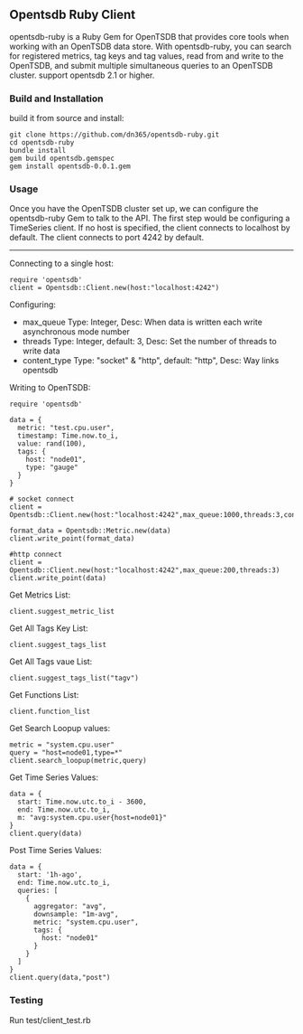 ## Opentsdb Ruby Client
 opentsdb-ruby is a Ruby Gem for OpenTSDB that provides core tools when working with an OpenTSDB data store. With opentsdb-ruby, you can search for registered metrics, tag keys and tag values, read from and write to the OpenTSDB, and submit multiple simultaneous queries to an OpenTSDB cluster. support opentsdb 2.1 or higher.  

### Build and Installation  

 build it from source and install:  
 ```
git clone https://github.com/dn365/opentsdb-ruby.git
cd opentsdb-ruby
bundle install
gem build opentsdb.gemspec
gem install opentsdb-0.0.1.gem
 ```  
### Usage
Once you have the OpenTSDB cluster set up, we can configure the opentsdb-ruby Gem to talk to the API. The first step would be configuring a TimeSeries client. If no host is specified, the client connects to localhost by default. The client connects to port 4242 by default.  

---  

Connecting to a single host:
```
require 'opentsdb'
client = Opentsdb::Client.new(host:"localhost:4242")
```
Configuring:
* max_queue Type: Integer, Desc: When data is written each write asynchronous mode number
* threads Type: Integer, default: 3, Desc: Set the number of threads to write data
* content_type Type: "socket" & "http", default: "http", Desc: Way links opentsdb  

Writing to OpenTSDB:  
```
require 'opentsdb'

data = {
  metric: "test.cpu.user",
  timestamp: Time.now.to_i,
  value: rand(100),
  tags: {
    host: "node01",
    type: "gauge"
  }
}

# socket connect
client = Opentsdb::Client.new(host:"localhost:4242",max_queue:1000,threads:3,content_type:"socket")

format_data = Opentsdb::Metric.new(data)
client.write_point(format_data)

#http connect
client = Opentsdb::Client.new(host:"localhost:4242",max_queue:200,threads:3)
client.write_point(data)
```

Get Metrics List:
```
client.suggest_metric_list
```

Get All Tags Key List:
```
client.suggest_tags_list
```

Get All Tags vaue List:
```
client.suggest_tags_list("tagv")
```

Get Functions List:
```
client.function_list
```
Get Search Loopup values:
```
metric = "system.cpu.user"
query = "host=node01,type=*"
client.search_loopup(metric,query)
```
Get Time Series Values:
```
data = {
  start: Time.now.utc.to_i - 3600,
  end: Time.now.utc.to_i,
  m: "avg:system.cpu.user{host=node01}"
}
client.query(data)
```
Post Time Series Values:
```
data = {
  start: '1h-ago',
  end: Time.now.utc.to_i,
  queries: [
    {
      aggregator: "avg",
      downsample: "1m-avg",
      metric: "system.cpu.user",
      tags: {
        host: "node01"
      }
    }
  ]
}
client.query(data,"post")
```

### Testing
Run test/client_test.rb
